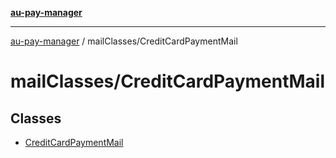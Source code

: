 [**au-pay-manager**](../../README.md)

***

[au-pay-manager](../../README.md) / mailClasses/CreditCardPaymentMail

# mailClasses/CreditCardPaymentMail

## Classes

- [CreditCardPaymentMail](classes/CreditCardPaymentMail.md)
